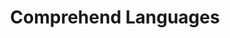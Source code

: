 ---
title: "Comprehend Languages"
index: "comprehend-languages"
permalink: /spells/comprehend-languages/
tags:
  - Spell
  - 1st Level
  - Divination
available_for:
  - Bard
  - Sorcerer
  - Warlock
  - Wizard
level: "1st Level"
school: "Divination"
comp:
  - V
  - S
  - M
material: "a pinch of soot and salt."
duration: "1 Hour"
ritual: true
description: |
  For the duration, you understand the literal meaning of any spoken language that you hear. You also understand any written language that you see, but you must be touching the surface on which the words are written. It takes about 1 minute to read one page of text.

  This spell doesn't decode secret messages in a text or a glyph, such as an arcane sigil, that isn't part of a written language.
excerpt: "For the duration, you understand the literal meaning of any spoken language that you hear."
source: "Basic Rules"
---